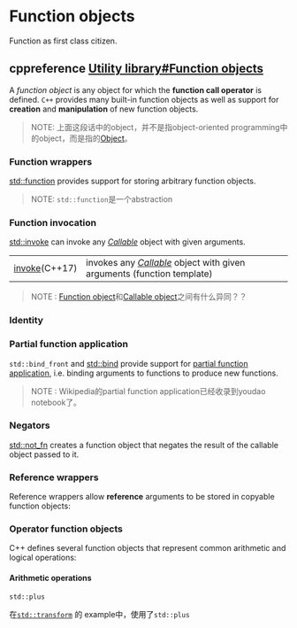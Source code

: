 # Function objects

Function as first class citizen.

## cppreference [Utility library#Function objects](https://en.cppreference.com/w/cpp/utility/functional)

A *function object* is any object for which the **function call operator** is defined. `C++` provides many built-in function objects as well as support for **creation** and **manipulation** of new function objects.

> NOTE: 上面这段话中的object，并不是指object-oriented programming中的object，而是指的[Object](https://en.cppreference.com/w/cpp/language/object)。

### Function wrappers

[std::function](https://en.cppreference.com/w/cpp/utility/functional/function) provides support for storing arbitrary function objects.

> NOTE: `std::function`是一个abstraction



### Function invocation

[std::invoke](https://en.cppreference.com/w/cpp/utility/functional/invoke) can invoke any [*Callable*](https://en.cppreference.com/w/cpp/named_req/Callable) object with given arguments.


|                                                              |                                                              |
| ------------------------------------------------------------ | ------------------------------------------------------------ |
| [invoke](https://en.cppreference.com/w/cpp/utility/functional/invoke)(C++17) | invokes any [*Callable*](https://en.cppreference.com/w/cpp/named_req/Callable) object with given arguments  (function template) |

> NOTE : [Function object](https://en.cppreference.com/w/cpp/named_req/FunctionObject)和[Callable object](https://en.cppreference.com/w/cpp/named_req/Callable)之间有什么异同？？

### Identity



### Partial function application

`std::bind_front` and [std::bind](https://en.cppreference.com/w/cpp/utility/functional/bind) provide support for [partial function application](https://en.wikipedia.org/wiki/Partial_application), i.e. binding arguments to functions to produce new functions.

> NOTE : Wikipedia的partial function application已经收录到youdao notebook了。

### Negators

[std::not_fn](https://en.cppreference.com/w/cpp/utility/functional/not_fn) creates a function object that negates the result of the callable object passed to it.

### Reference wrappers

Reference wrappers allow **reference** arguments to be stored in copyable function objects:

### Operator function objects

C++ defines several function objects that represent common arithmetic and logical operations:



#### Arithmetic operations

`std::plus`

在[`std::transform`](https://en.cppreference.com/w/cpp/algorithm/transform) 的 example中，使用了`std::plus`